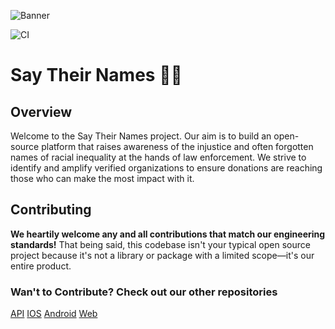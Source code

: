 ![Banner](https://say-their-names.fra1.cdn.digitaloceanspaces.com/assets/cover.png)

![CI](https://github.com/Say-Their-Name/say-their-names-api/workflows/CI/badge.svg)

<p align="center">
  <h1>Say Their Names ✊🏿</h1>
</p>

## Overview

Welcome to the Say Their Names project. Our aim is to build an open-source platform that raises awareness of the injustice and often forgotten names of racial inequality at the hands of law enforcement. We strive to identify and amplify verified organizations to ensure donations are reaching those who can make the most impact with it.

## Contributing

**We heartily welcome any and all contributions that match our engineering standards!**
That being said, this codebase isn't your typical open source project because it's not a library or package with a limited scope—it's our entire product.

<p align="center">
<h3>Wan't to Contribute? Check out our other repositories</h3>
<a href="https://github.com/Say-Their-Name/say-their-names-api">API</a>
<a href="https://github.com/Say-Their-Name/say-their-names-ios">IOS</a>
<a href="https://github.com/Say-Their-Name/say-their-names-android">Android</a>
<a href="https://github.com/Say-Their-Name/say-their-names-web">Web</a>
</p>


